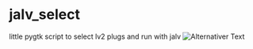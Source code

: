 jalv_select
===========

little pygtk script to select lv2 plugs and run with jalv 
![Alternativer Text](http://imageshack.com/a/img46/9789/qlct.png)
